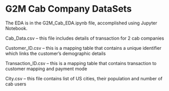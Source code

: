 # G2M Cab Company DataSets

The EDA is in the G2M_Cab_EDA.ipynb file, accomplished using Jupyter Notebook.

Cab_Data.csv – this file includes details of transaction for 2 cab companies

Customer_ID.csv – this is a mapping table that contains a unique identifier which links the customer’s demographic details

Transaction_ID.csv – this is a mapping table that contains transaction to customer mapping and payment mode

City.csv – this file contains list of US cities, their population and number of cab users
